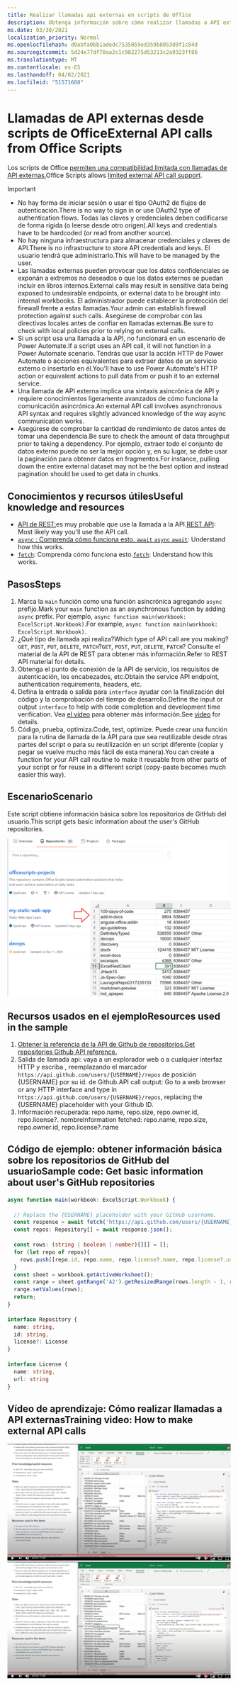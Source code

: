 ```yaml
---
title: Realizar llamadas api externas en scripts de Office
description: Obtenga información sobre cómo realizar llamadas a API externas en scripts de Office.
ms.date: 03/30/2021
localization_priority: Normal
ms.openlocfilehash: d0abfa0bb1adedc7535059ed359b8053d9f1c84d
ms.sourcegitcommit: 5d24e77df70aa2c1c982275d53213c2a9323ff86
ms.translationtype: MT
ms.contentlocale: es-ES
ms.lasthandoff: 04/02/2021
ms.locfileid: "51571608"
---
```

# <a name="external-api-calls-from-office-scripts"></a><span data-ttu-id="d4cff-103">Llamadas de API externas desde scripts de Office</span><span class="sxs-lookup"><span data-stu-id="d4cff-103">External API calls from Office Scripts</span></span>

<span data-ttu-id="d4cff-104">Los scripts de Office [permiten una compatibilidad limitada con llamadas de API externas.](../../develop/external-calls.md)</span><span class="sxs-lookup"><span data-stu-id="d4cff-104">Office Scripts allows [limited external API call support](../../develop/external-calls.md).</span></span>

> [!IMPORTANT]
>
> * <span data-ttu-id="d4cff-105">No hay forma de iniciar sesión o usar el tipo OAuth2 de flujos de autenticación.</span><span class="sxs-lookup"><span data-stu-id="d4cff-105">There is no way to sign in or use OAuth2 type of authentication flows.</span></span> <span data-ttu-id="d4cff-106">Todas las claves y credenciales deben codificarse de forma rígida (o leerse desde otro origen).</span><span class="sxs-lookup"><span data-stu-id="d4cff-106">All keys and credentials have to be hardcoded (or read from another source).</span></span>
> * <span data-ttu-id="d4cff-107">No hay ninguna infraestructura para almacenar credenciales y claves de API.</span><span class="sxs-lookup"><span data-stu-id="d4cff-107">There is no infrastructure to store API credentials and keys.</span></span> <span data-ttu-id="d4cff-108">El usuario tendrá que administrarlo.</span><span class="sxs-lookup"><span data-stu-id="d4cff-108">This will have to be managed by the user.</span></span>
> * <span data-ttu-id="d4cff-109">Las llamadas externas pueden provocar que los datos confidenciales se exponán a extremos no deseados o que los datos externos se puedan incluir en libros internos.</span><span class="sxs-lookup"><span data-stu-id="d4cff-109">External calls may result in sensitive data being exposed to undesirable endpoints, or external data to be brought into internal workbooks.</span></span> <span data-ttu-id="d4cff-110">El administrador puede establecer la protección del firewall frente a estas llamadas.</span><span class="sxs-lookup"><span data-stu-id="d4cff-110">Your admin can establish firewall protection against such calls.</span></span> <span data-ttu-id="d4cff-111">Asegúrese de comprobar con las directivas locales antes de confiar en llamadas externas.</span><span class="sxs-lookup"><span data-stu-id="d4cff-111">Be sure to check with local policies prior to relying on external calls.</span></span>
> * <span data-ttu-id="d4cff-112">Si un script usa una llamada a la API, no funcionará en un escenario de Power Automate.</span><span class="sxs-lookup"><span data-stu-id="d4cff-112">If a script uses an API call, it will not function in a Power Automate scenario.</span></span> <span data-ttu-id="d4cff-113">Tendrás que usar la acción HTTP de Power Automate o acciones equivalentes para extraer datos de un servicio externo o insertarlo en él.</span><span class="sxs-lookup"><span data-stu-id="d4cff-113">You'll have to use Power Automate's HTTP action or equivalent actions to pull data from or push it to an external service.</span></span>
> * <span data-ttu-id="d4cff-114">Una llamada de API externa implica una sintaxis asincrónica de API y requiere conocimientos ligeramente avanzados de cómo funciona la comunicación asincrónica.</span><span class="sxs-lookup"><span data-stu-id="d4cff-114">An external API call involves asynchronous API syntax and requires slightly advanced knowledge of the way async communication works.</span></span>
> * <span data-ttu-id="d4cff-115">Asegúrese de comprobar la cantidad de rendimiento de datos antes de tomar una dependencia.</span><span class="sxs-lookup"><span data-stu-id="d4cff-115">Be sure to check the amount of data throughput prior to taking a dependency.</span></span> <span data-ttu-id="d4cff-116">Por ejemplo, extraer todo el conjunto de datos externo puede no ser la mejor opción y, en su lugar, se debe usar la paginación para obtener datos en fragmentos.</span><span class="sxs-lookup"><span data-stu-id="d4cff-116">For instance, pulling down the entire external dataset may not be the best option and instead pagination should be used to get data in chunks.</span></span>

## <a name="useful-knowledge-and-resources"></a><span data-ttu-id="d4cff-117">Conocimientos y recursos útiles</span><span class="sxs-lookup"><span data-stu-id="d4cff-117">Useful knowledge and resources</span></span>

* <span data-ttu-id="d4cff-118">[API de REST:](https://en.wikipedia.org/wiki/Representational_state_transfer)es muy probable que use la llamada a la API.</span><span class="sxs-lookup"><span data-stu-id="d4cff-118">[REST API](https://en.wikipedia.org/wiki/Representational_state_transfer): Most likely way you'll use the API call.</span></span>
* <span data-ttu-id="d4cff-119">[ `async` : Comprenda cómo funciona esto. `await` ](https://developer.mozilla.org/docs/Learn/JavaScript/Asynchronous/Async_await)</span><span class="sxs-lookup"><span data-stu-id="d4cff-119">[`async` `await`](https://developer.mozilla.org/docs/Learn/JavaScript/Asynchronous/Async_await): Understand how this works.</span></span>
* <span data-ttu-id="d4cff-120">[`fetch`](https://developer.mozilla.org/docs/Web/API/Fetch_API/Using_Fetch): Comprenda cómo funciona esto.</span><span class="sxs-lookup"><span data-stu-id="d4cff-120">[`fetch`](https://developer.mozilla.org/docs/Web/API/Fetch_API/Using_Fetch): Understand how this works.</span></span>

## <a name="steps"></a><span data-ttu-id="d4cff-121">Pasos</span><span class="sxs-lookup"><span data-stu-id="d4cff-121">Steps</span></span>

1. <span data-ttu-id="d4cff-122">Marca la `main` función como una función asincrónica agregando `async` prefijo.</span><span class="sxs-lookup"><span data-stu-id="d4cff-122">Mark your `main` function as an asynchronous function by adding `async` prefix.</span></span> <span data-ttu-id="d4cff-123">Por ejemplo, `async function main(workbook: ExcelScript.Workbook)`.</span><span class="sxs-lookup"><span data-stu-id="d4cff-123">For example, `async function main(workbook: ExcelScript.Workbook)`.</span></span>
1. <span data-ttu-id="d4cff-124">¿Qué tipo de llamada api realiza?</span><span class="sxs-lookup"><span data-stu-id="d4cff-124">Which type of API call are you making?</span></span> <span data-ttu-id="d4cff-125">`GET`, `POST`, `PUT`, `DELETE`, `PATCH`?</span><span class="sxs-lookup"><span data-stu-id="d4cff-125">`GET`, `POST`, `PUT`, `DELETE`, `PATCH`?</span></span> <span data-ttu-id="d4cff-126">Consulte el material de la API de REST para obtener más información.</span><span class="sxs-lookup"><span data-stu-id="d4cff-126">Refer to REST API material for details.</span></span>
1. <span data-ttu-id="d4cff-127">Obtenga el punto de conexión de la API de servicio, los requisitos de autenticación, los encabezados, etc.</span><span class="sxs-lookup"><span data-stu-id="d4cff-127">Obtain the service API endpoint, authentication requirements, headers, etc.</span></span>
1. <span data-ttu-id="d4cff-128">Defina la entrada o salida para `interface` ayudar con la finalización del código y la comprobación del tiempo de desarrollo.</span><span class="sxs-lookup"><span data-stu-id="d4cff-128">Define the input or output `interface` to help with code completion and development time verification.</span></span> <span data-ttu-id="d4cff-129">Vea [el vídeo](#training-video-how-to-make-external-api-calls) para obtener más información.</span><span class="sxs-lookup"><span data-stu-id="d4cff-129">See [video](#training-video-how-to-make-external-api-calls) for details.</span></span>
1. <span data-ttu-id="d4cff-130">Código, prueba, optimiza.</span><span class="sxs-lookup"><span data-stu-id="d4cff-130">Code, test, optimize.</span></span> <span data-ttu-id="d4cff-131">Puede crear una función para la rutina de llamada de la API para que sea reutilizable desde otras partes del script o para su reutilización en un script diferente (copiar y pegar se vuelve mucho más fácil de esta manera).</span><span class="sxs-lookup"><span data-stu-id="d4cff-131">You can create a function for your API call routine to make it reusable from other parts of your script or for reuse in a different script (copy-paste becomes much easier this way).</span></span>

## <a name="scenario"></a><span data-ttu-id="d4cff-132">Escenario</span><span class="sxs-lookup"><span data-stu-id="d4cff-132">Scenario</span></span>

<span data-ttu-id="d4cff-133">Este script obtiene información básica sobre los repositorios de GitHub del usuario.</span><span class="sxs-lookup"><span data-stu-id="d4cff-133">This script gets basic information about the user's GitHub repositories.</span></span>

![Ejemplo de obtener información de repositorios](../../images/git.png)

## <a name="resources-used-in-the-sample"></a><span data-ttu-id="d4cff-135">Recursos usados en el ejemplo</span><span class="sxs-lookup"><span data-stu-id="d4cff-135">Resources used in the sample</span></span>

1. [<span data-ttu-id="d4cff-136">Obtener la referencia de la API de Github de repositorios.</span><span class="sxs-lookup"><span data-stu-id="d4cff-136">Get repositories Github API reference.</span></span>](https://docs.github.com/rest/reference/repos#list-repositories-for-a-user)
1. <span data-ttu-id="d4cff-137">Salida de llamada api: vaya a un explorador web o a cualquier interfaz HTTP y escriba , reemplazando el marcador `https://api.github.com/users/{USERNAME}/repos` de posición {USERNAME} por su id. de Github.</span><span class="sxs-lookup"><span data-stu-id="d4cff-137">API call output: Go to a web browser or any HTTP interface and type in `https://api.github.com/users/{USERNAME}/repos`, replacing the {USERNAME} placeholder with your Github ID.</span></span>
1. <span data-ttu-id="d4cff-138">Información recuperada: repo.name, repo.size, repo.owner.id, repo.license?. nombre</span><span class="sxs-lookup"><span data-stu-id="d4cff-138">Information fetched: repo.name, repo.size, repo.owner.id, repo.license?.name</span></span>

## <a name="sample-code-get-basic-information-about-users-github-repositories"></a><span data-ttu-id="d4cff-139">Código de ejemplo: obtener información básica sobre los repositorios de GitHub del usuario</span><span class="sxs-lookup"><span data-stu-id="d4cff-139">Sample code: Get basic information about user's GitHub repositories</span></span>

```TypeScript
async function main(workbook: ExcelScript.Workbook) {

  // Replace the {USERNAME} placeholder with your GitHub username.
  const response = await fetch('https://api.github.com/users/{USERNAME}/repos');
  const repos: Repository[] = await response.json();
  
  const rows: (string | boolean | number)[][] = [];
  for (let repo of repos){ 
    rows.push([repo.id, repo.name, repo.license?.name, repo.license?.url])
  }
  const sheet = workbook.getActiveWorksheet();
  const range = sheet.getRange('A2').getResizedRange(rows.length - 1, rows[0].length - 1);
  range.setValues(rows);
  return;
}

interface Repository {
  name: string,
  id: string,
  license?: License 
}

interface License {
  name: string,
  url: string
}
```

## <a name="training-video-how-to-make-external-api-calls"></a><span data-ttu-id="d4cff-140">Vídeo de aprendizaje: Cómo realizar llamadas a API externas</span><span class="sxs-lookup"><span data-stu-id="d4cff-140">Training video: How to make external API calls</span></span>

<span data-ttu-id="d4cff-141">[![Ver vídeo sobre cómo realizar llamadas a API externas](../../images/api-vid.png)](https://youtu.be/fulP29J418E "Vídeo sobre cómo realizar llamadas a API externas")</span><span class="sxs-lookup"><span data-stu-id="d4cff-141">[![Watch video on how to make external API calls](../../images/api-vid.png)](https://youtu.be/fulP29J418E "Video on how to make external API calls")</span></span>
